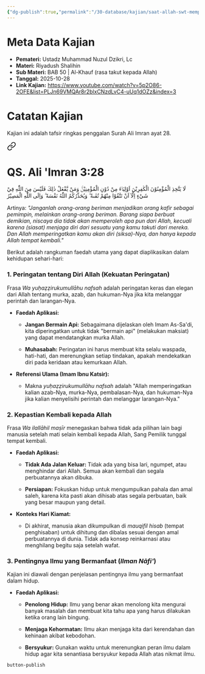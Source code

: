 ```yaml
---
{"dg-publish":true,"permalink":"/30-database/kajian/saat-allah-swt-memperingatkan-kita-tentang-diri-nya/","tags":["kajian"]}
---
```





# Meta Data Kajian 
<div><ul class="dataview list-view-ul"><li><span><strong>Pemateri:</strong> Ustadz Muhammad Nuzul Dzikri, Lc</span></li><li><span><strong>Materi:</strong> Riyadush Shalihin</span></li><li><span><strong>Sub Materi:</strong> BAB 50 | Al-Khauf (rasa takut kepada Allah)</span></li><li><span><strong>Tanggal:</strong> 2025-10-28</span></li><li><span><strong>Link Kajian:</strong> <a rel="noopener nofollow" class="external-link" href="https://www.youtube.com/watch?v=5p2O86-2OFE&amp;list=PLJn69VMQAr8r2blxCNzdLvC4-uUq1dOZz&amp;index=3" target="_blank">https://www.youtube.com/watch?v=5p2O86-2OFE&amp;list=PLJn69VMQAr8r2blxCNzdLvC4-uUq1dOZz&amp;index=3</a></span></li></ul></div>

# Catatan Kajian
Kajian ini adalah tafsir ringkas penggalan Surah Ali Imran ayat 28. 
<div class="transclusion internal-embed is-loaded"><a class="markdown-embed-link" href="/30-database/al-quran/all-surah/#qs-ali-imran-3-28" aria-label="Open link"><svg xmlns="http://www.w3.org/2000/svg" width="24" height="24" viewBox="0 0 24 24" fill="none" stroke="currentColor" stroke-width="2" stroke-linecap="round" stroke-linejoin="round" class="svg-icon lucide-link"><path d="M10 13a5 5 0 0 0 7.54.54l3-3a5 5 0 0 0-7.07-7.07l-1.72 1.71"></path><path d="M14 11a5 5 0 0 0-7.54-.54l-3 3a5 5 0 0 0 7.07 7.07l1.71-1.71"></path></svg></a><div class="markdown-embed">



# QS. Ali 'Imran 3:28
لَا يَتَّخِذِ الْمُؤْمِنُوْنَ الْكٰفِرِيْنَ اَوْلِيَاۤءَ مِنْ دُوْنِ الْمُؤْمِنِيْنَۚ وَمَنْ يَّفْعَلْ ذٰلِكَ فَلَيْسَ مِنَ اللّٰهِ فِيْ شَيْءٍ اِلَّآ اَنْ تَتَّقُوْا مِنْهُمْ تُقٰىةً ۗ وَيُحَذِّرُكُمُ اللّٰهُ نَفْسَهٗ ۗ وَاِلَى اللّٰهِ الْمَصِيْرُ

Artinya: *"Janganlah orang-orang beriman menjadikan orang kafir sebagai pemimpin, melainkan orang-orang beriman. Barang siapa berbuat demikian, niscaya dia tidak akan memperoleh apa pun dari Allah, kecuali karena (siasat) menjaga diri dari sesuatu yang kamu takuti dari mereka. Dan Allah memperingatkan kamu akan diri (siksa)-Nya, dan hanya kepada Allah tempat kembali."*



</div></div>


Berikut adalah rangkuman faedah utama yang dapat diaplikasikan dalam kehidupan sehari-hari:

### 1. Peringatan tentang Diri Allah (Kekuatan Peringatan)

Frasa _Wa yuḥaẓẓirukumullāhu nafsah_ adalah peringatan keras dan elegan dari Allah tentang murka, azab, dan hukuman-Nya jika kita melanggar perintah dan larangan-Nya.

- **Faedah Aplikasi:**
    
    - **Jangan Bermain Api:** Sebagaimana dijelaskan oleh Imam As-Sa'di, kita diperingatkan untuk tidak "bermain api" (melakukan maksiat) yang dapat mendatangkan murka Allah.
        
    - **Muhasabah:** Peringatan ini harus membuat kita selalu waspada, hati-hati, dan merenungkan setiap tindakan, apakah mendekatkan diri pada keridaan atau kemurkaan Allah.
        
- **Referensi Ulama (Imam Ibnu Katsir):**
    
    - Makna _yuḥaẓẓirukumullāhu nafsah_ adalah "Allah memperingatkan kalian azab-Nya, murka-Nya, pembalasan-Nya, dan hukuman-Nya jika kalian menyelisihi perintah dan melanggar larangan-Nya."
        

### 2. Kepastian Kembali kepada Allah

Frasa _Wa ilallāhil maṣīr_ menegaskan bahwa tidak ada pilihan lain bagi manusia setelah mati selain kembali kepada Allah, Sang Pemilik tunggal tempat kembali.

- **Faedah Aplikasi:**
    
    - **Tidak Ada Jalan Keluar:** Tidak ada yang bisa lari, ngumpet, atau menghindar dari Allah. Semua akan kembali dan segala perbuatannya akan dibuka.
        
    - **Persiapan:** Fokuskan hidup untuk mengumpulkan pahala dan amal saleh, karena kita pasti akan dihisab atas segala perbuatan, baik yang besar maupun yang detail.
        
- **Konteks Hari Kiamat:**
    
    - Di akhirat, manusia akan dikumpulkan di _mauqifil hisab_ (tempat penghisaban) untuk dihitung dan dibalas sesuai dengan amal perbuatannya di dunia. Tidak ada konsep reinkarnasi atau menghilang begitu saja setelah wafat.
        

### 3. Pentingnya Ilmu yang Bermanfaat (_Ilman Nāfi'_)

Kajian ini diawali dengan penjelasan pentingnya ilmu yang bermanfaat dalam hidup.

- **Faedah Aplikasi:**
    
    - **Penolong Hidup:** Ilmu yang benar akan menolong kita mengurai banyak masalah dan membuat kita tahu apa yang harus dilakukan ketika orang lain bingung.
        
    - **Menjaga Kehormatan:** Ilmu akan menjaga kita dari kerendahan dan kehinaan akibat kebodohan.
        
    - **Bersyukur:** Gunakan waktu untuk merenungkan peran ilmu dalam hidup agar kita senantiasa bersyukur kepada Allah atas nikmat ilmu.
 
 
 `button-publish`